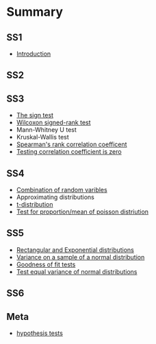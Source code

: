 # Summary

## SS1

* [Introduction](README.md)

## SS2

## SS3

* [The sign test](ss3/the-sign-test.md)
* [Wilcoxon signed-rank test](/ss3/wilcoxon-signed-rank-test.md#wilcoxon-signed-rank-test)
* Mann-Whitney U test
* Kruskal-Wallis test 
* [Spearman's rank correlation coefficent](ss3/spearman's-rank-correlation-coefficent.md)
* [Testing correlation coefficient is zero](ss3/testing-correlation-coefficient-is-zero.md)

## SS4

* [Combination of random varibles](ss4/combination-of-random-varibles.md)
* Approximating distributions
* [t-distribution](ss4/t-distribution.md)
* [Test for proportion/mean of poisson distriution](ss4/test-for-proportionmean-of-poisson-distriution.md)

## SS5

* [Rectangular and Exponential distributions](ss5/rectangular-and-exponential-distributions.md)
* [Variance on a sample of a normal distribution](ss5/variance-on-a-sample-of-a-normal-distribution.md)
* [Goodness of fit tests](ss5/goodness-of-fit-tests.md)
* [Test equal variance of normal distributions](ss5/test-equal-variance-of-normal-distributions.md)

## SS6

## Meta

* [hypothesis tests](meta/hypothesis-tests.md)

